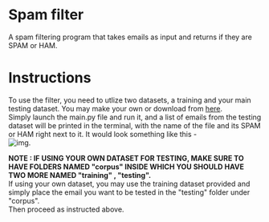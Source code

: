# Spam filter 
A spam filtering program that takes emails as input and returns if they are SPAM or HAM.
# Instructions
To use the filter, you need to utlize two datasets, a training and your main testing dataset. You may make your own or download from [here](https://drive.google.com/drive/folders/1yQjkxb2bXWRcAtL8dHsu4GkNS_Wd9FyK?usp=sharing).  
Simply launch the main.py file and run it, and a list of emails from the testing dataset will be printed in the terminal, with the name of the file and its SPAM or HAM right next to it. It would look something like this -  
![img](https://github.com/ali207715/Spam-filter/blob/main/1.PNG?raw=true).  

**NOTE : IF USING YOUR OWN DATASET FOR TESTING, MAKE SURE TO HAVE FOLDERS NAMED "corpus" INSIDE WHICH YOU SHOULD HAVE TWO MORE NAMED "training" , "testing".**  
If using your own dataset, you may use the training dataset provided and simply place the email you want to be tested in the "testing" folder under "corpus".  
Then proceed as instructed above.  




